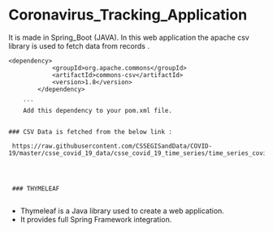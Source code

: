 # Coronavirus_Tracking_Application
It is made in Spring_Boot (JAVA). 
In this web application the apache csv library is used to fetch data from records . 

```
<dependency>
			<groupId>org.apache.commons</groupId>
			<artifactId>commons-csv</artifactId>
			<version>1.8</version>
		</dependency>
    
    ```
    Add this dependency to your pom.xml file. 
    
 
### CSV Data is fetched from the below link :
   
 https://raw.githubusercontent.com/CSSEGISandData/COVID-19/master/csse_covid_19_data/csse_covid_19_time_series/time_series_covid19_confirmed_global.csv
 
 
 
 
 ### THYMELEAF 
 
 ```
* Thymeleaf is a Java library used to create a web application.
* It provides full Spring Framework integration.
 
 ```

